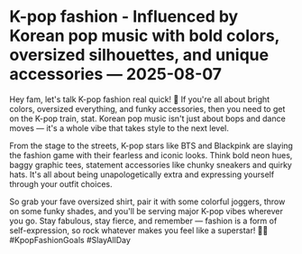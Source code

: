 # K-pop fashion - Influenced by Korean pop music with bold colors, oversized silhouettes, and unique accessories — 2025-08-07

Hey fam, let's talk K-pop fashion real quick! 🌟 If you're all about bright colors, oversized everything, and funky accessories, then you need to get on the K-pop train, stat. Korean pop music isn't just about bops and dance moves — it's a whole vibe that takes style to the next level.

From the stage to the streets, K-pop stars like BTS and Blackpink are slaying the fashion game with their fearless and iconic looks. Think bold neon hues, baggy graphic tees, statement accessories like chunky sneakers and quirky hats. It's all about being unapologetically extra and expressing yourself through your outfit choices.

So grab your fave oversized shirt, pair it with some colorful joggers, throw on some funky shades, and you'll be serving major K-pop vibes wherever you go. Stay fabulous, stay fierce, and remember — fashion is a form of self-expression, so rock whatever makes you feel like a superstar! 💃✨ #KpopFashionGoals #SlayAllDay